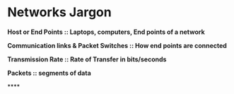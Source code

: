 # Networks Jargon

**Host or End Points :: Laptops, computers, End points of a network**

**Communication links & Packet Switches :: How end points are connected**

**Transmission Rate :: Rate of Transfer in bits/seconds**

**Packets :: segments of data**

\*\*\*\*

